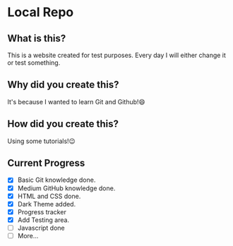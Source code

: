 # Local Repo

## What is this?

This is a website created for test purposes. Every day I will either change it or test something.

## Why did you create this?

It's because I wanted to learn Git and Github!😄

## How did you create this?

Using some tutorials!😉

## Current Progress

-[x] Basic Git knowledge done.
-[x] Medium GitHub knowledge done.
-[x] HTML and CSS done.
-[x] Dark Theme added.
-[x] Progress tracker
-[x] Add Testing area.
-[ ] Javascript done
-[ ] More...
